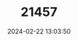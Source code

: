 ---
title: "21457"
category: "Taphozous hilli"
draft: false
date: 2024-02-22 13:03:50
languages:
  English: ["Hill's Tomb Bat", "Hill's Sheath-tailed Bat"]
---